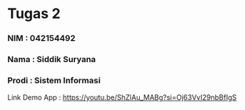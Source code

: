 <h1> Tugas 2 </h1>
<h3> NIM : 042154492 </h3>
<h3> Nama : Siddik Suryana </h3>
<h3> Prodi : Sistem Informasi </h3>
<p> Link Demo App : <a href="https://youtu.be/ShZlAu_MABg?si=Oj63VvI29nbBfIgS">https://youtu.be/ShZlAu_MABg?si=Oj63VvI29nbBfIgS </a> </p>